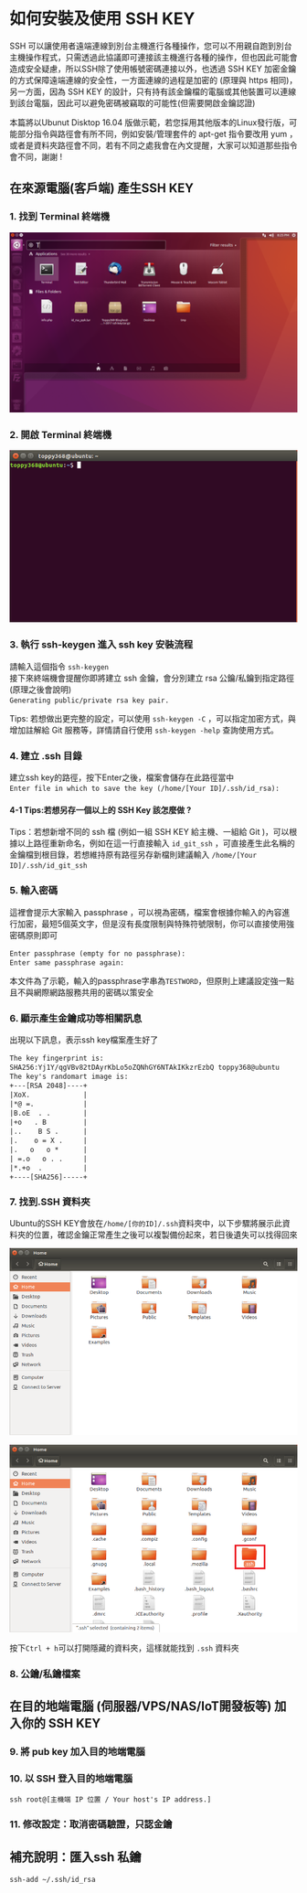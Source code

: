﻿# 如何安裝及使用 SSH KEY

SSH 可以讓使用者遠端連線到別台主機進行各種操作，您可以不用親自跑到別台主機操作程式，只需透過此協議即可連接該主機進行各種的操作，但也因此可能會造成安全疑慮，所以SSH除了使用帳號密碼連接以外，也透過 SSH KEY 加密金鑰的方式保障遠端連線的安全性，一方面連線的過程是加密的 (原理與 https 相同)，另一方面，因為 SSH KEY 的設計，只有持有該金鑰檔的電腦或其他裝置可以連線到該台電腦，因此可以避免密碼被竊取的可能性(但需要開啟金鑰認證)

本篇將以Ubunut Disktop 16.04 版做示範，若您採用其他版本的Linux發行版，可能部分指令與路徑會有所不同，例如安裝/管理套件的 apt-get 指令要改用 yum ，或者是資料夾路徑會不同，若有不同之處我會在內文提醒，大家可以知道那些指令會不同，謝謝 !

## 在來源電腦(客戶端) 產生SSH KEY

### 1. 找到 Terminal 終端機
![Find the terminal](https://github.com/toppy368/VPS-HELP/blob/master/images/HowToSetUpandUseSSHKEY/FindtheTerminal.png)

### 2. 開啟 Terminal 終端機
![Open the Terminal](https://github.com/toppy368/VPS-HELP/blob/master/images/HowToSetUpandUseSSHKEY/OpentheTerminal.png)

### 3. 執行 ssh-keygen 進入 ssh key 安裝流程
請輸入這個指令
`ssh-keygen`  
接下來終端機會提醒你即將建立 ssh 金鑰，會分別建立 rsa 公鑰/私鑰到指定路徑(原理之後會說明)  
`Generating public/private rsa key pair.`

Tips: 若想做出更完整的設定，可以使用 `ssh-keygen -C` ，可以指定加密方式，與增加註解給 Git 服務等，詳情請自行使用 `ssh-keygen -help` 查詢使用方式。

### 4. 建立 .ssh 目錄
建立ssh key的路徑，按下Enter之後，檔案會儲存在此路徑當中  
`Enter file in which to save the key (/home/[Your ID]/.ssh/id_rsa):`

#### 4-1 Tips:若想另存一個以上的 SSH Key 該怎麼做 ?
Tips：若想新增不同的 ssh 檔 (例如一組 SSH KEY 給主機、一組給 Git )，可以根據以上路徑重新命名，例如在這一行直接輸入 `id_git_ssh` ，可直接產生此名稱的金鑰檔到根目錄，若想維持原有路徑另存新檔則建議輸入 `/home/[Your ID]/.ssh/id_git_ssh`

### 5. 輸入密碼
這裡會提示大家輸入 passphrase ，可以視為密碼，檔案會根據你輸入的內容進行加密，最短5個英文字，但是沒有長度限制與特殊符號限制，你可以直接使用強密碼原則即可

	Enter passphrase (empty for no passphrase):
	Enter same passphrase again:

本文件為了示範，輸入的passphrase字串為`TESTWORD`，但原則上建議設定強一點且不與網際網路服務共用的密碼以策安全

### 6. 顯示產生金鑰成功等相關訊息
出現以下訊息，表示ssh key檔案產生好了

	The key fingerprint is:
	SHA256:Yj1Y/qgVBv82tDAyrKbLo5oZQNhGY6NTAkIKkzrEzbQ toppy368@ubuntu
	The key's randomart image is:
	+---[RSA 2048]----+
	|XoX.             |
	|*@ =.            |
	|B.oE  . .        |
	|+o   . B         |
	|..    B S .      |
	|.    o = X .     |
	|.   o   o *      |
	| =.o   o . .     |
	|*.+o  .          |
	+----[SHA256]-----+

### 7. 找到.SSH 資料夾  
Ubuntu的SSH KEY會放在` /home/[你的ID]/.ssh `資料夾中，以下步驟將展示此資料夾的位置，確認金鑰正常產生之後可以複製備份起來，若日後遺失可以找得回來  

![Find the ssh folder 1](https://github.com/toppy368/VPS-HELP/blob/master/images/HowToSetUpandUseSSHKEY/Find_the_ssh_folder_1.png)

![Find_the_ssh_folder_2](https://github.com/toppy368/VPS-HELP/blob/master/images/HowToSetUpandUseSSHKEY/Find_the_ssh_folder_2.png)

按下`Ctrl + h`可以打開隱藏的資料夾，這樣就能找到 `.ssh` 資料夾

### 8. 公鑰/私鑰檔案  


## 在目的地端電腦 (伺服器/VPS/NAS/IoT開發板等) 加入你的 SSH KEY

### 9. 將 pub key 加入目的地端電腦  

### 10. 以 SSH 登入目的地端電腦
	ssh root@[主機端 IP 位置 / Your host's IP address.]  

### 11. 修改設定：取消密碼驗證，只認金鑰  


## 補充說明：匯入ssh 私鑰
	ssh-add ~/.ssh/id_rsa

